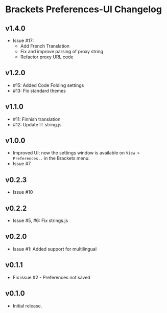 # Brackets Preferences-UI Changelog

## v1.4.0
* Issue #17: 
  * Add French Translation
  * Fix and improve parsing of proxy string
  * Refactor proxy URL code

## v1.2.0
* #15: Added Code Folding settings
* #13: Fix standard themes

## v1.1.0
* #11: Finnish translation
* #12: Update IT string.js

## v1.0.0
* Improved UI; now the settings window is available on `View > Preferences..` in the Brackets menu.
* Issue #7

## v0.2.3
* Issue #10

## v0.2.2
* Issue #5, #6: Fix strings.js

## v0.2.0
* Issue #1: Added support for multilingual

## v0.1.1
* Fix issue #2 - Preferences not saved

## v0.1.0
* Initial release.
